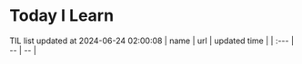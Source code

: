 # Today I Learn 
TIL list updated at 2024-06-24 02:00:08
| name | url | updated time |
| :--- | -- | -- |
